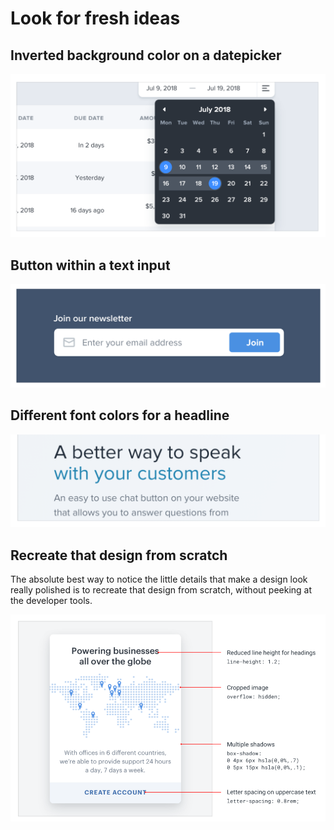# Look for fresh ideas

## Inverted background color on a datepicker

![](../.gitbook/assets/idea-dark-calendar.png)

## Button within a text input

![](../.gitbook/assets/idea-inside-button.png)

## Different font colors for a headline

![](../.gitbook/assets/idea-two-color-headlines.png)

## Recreate that design from scratch

The absolute best way to notice the little details that make a design look really polished is to recreate that design from scratch, without peeking at the developer tools.

![](../.gitbook/assets/idea-recreate-from-scratch.png)
